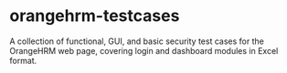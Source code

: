 # orangehrm-testcases
A collection of functional, GUI, and basic security test cases for the OrangeHRM web page, covering login and dashboard modules in Excel format.
